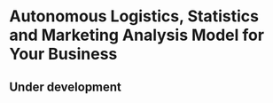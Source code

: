 # Autonomous Logistics, Statistics and Marketing Analysis Model for Your Business

## Under development
